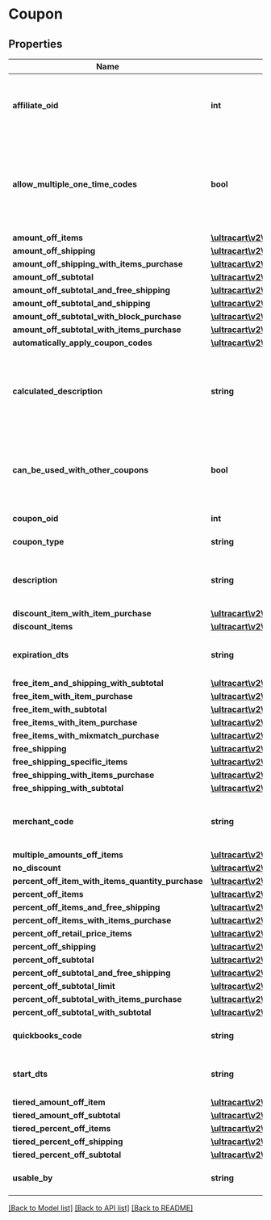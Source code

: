 # Coupon

## Properties
Name | Type | Description | Notes
------------ | ------------- | ------------- | -------------
**affiliate_oid** | **int** | Associates an order with an affiliate when this value is set. | [optional] 
**allow_multiple_one_time_codes** | **bool** | True if multiple one time codes for this coupon can be used on a cart at the same time. | [optional] 
**amount_off_items** | [**\ultracart\v2\models\CouponAmountOffItems**](CouponAmountOffItems.md) |  | [optional] 
**amount_off_shipping** | [**\ultracart\v2\models\CouponAmountOffShipping**](CouponAmountOffShipping.md) |  | [optional] 
**amount_off_shipping_with_items_purchase** | [**\ultracart\v2\models\CouponAmountOffShippingWithItemsPurchase**](CouponAmountOffShippingWithItemsPurchase.md) |  | [optional] 
**amount_off_subtotal** | [**\ultracart\v2\models\CouponAmountOffSubtotal**](CouponAmountOffSubtotal.md) |  | [optional] 
**amount_off_subtotal_and_free_shipping** | [**\ultracart\v2\models\CouponAmountOffSubtotalFreeShippingWithPurchase**](CouponAmountOffSubtotalFreeShippingWithPurchase.md) |  | [optional] 
**amount_off_subtotal_and_shipping** | [**\ultracart\v2\models\CouponAmountOffSubtotalAndShipping**](CouponAmountOffSubtotalAndShipping.md) |  | [optional] 
**amount_off_subtotal_with_block_purchase** | [**\ultracart\v2\models\CouponAmountOffSubtotalWithBlockPurchase**](CouponAmountOffSubtotalWithBlockPurchase.md) |  | [optional] 
**amount_off_subtotal_with_items_purchase** | [**\ultracart\v2\models\CouponAmountOffSubtotalWithItemsPurchase**](CouponAmountOffSubtotalWithItemsPurchase.md) |  | [optional] 
**automatically_apply_coupon_codes** | [**\ultracart\v2\models\CouponAutomaticallyApplyCouponCodes**](CouponAutomaticallyApplyCouponCodes.md) |  | [optional] 
**calculated_description** | **string** | Calculated description displayed to the customer if no description is specified. | [optional] 
**can_be_used_with_other_coupons** | **bool** | True if this coupon can be used with other coupons in a single order. | [optional] 
**coupon_oid** | **int** | Coupon oid. | [optional] 
**coupon_type** | **string** | Coupon type. | [optional] 
**description** | **string** | Description of the coupon up to 50 characters. | [optional] 
**discount_item_with_item_purchase** | [**\ultracart\v2\models\CouponDiscountItemWithItemPurchase**](CouponDiscountItemWithItemPurchase.md) |  | [optional] 
**discount_items** | [**\ultracart\v2\models\CouponDiscountItems**](CouponDiscountItems.md) |  | [optional] 
**expiration_dts** | **string** | Date/time when coupon expires | [optional] 
**free_item_and_shipping_with_subtotal** | [**\ultracart\v2\models\CouponFreeItemAndShippingWithSubtotal**](CouponFreeItemAndShippingWithSubtotal.md) |  | [optional] 
**free_item_with_item_purchase** | [**\ultracart\v2\models\CouponFreeItemWithItemPurchase**](CouponFreeItemWithItemPurchase.md) |  | [optional] 
**free_item_with_subtotal** | [**\ultracart\v2\models\CouponFreeItemWithSubtotal**](CouponFreeItemWithSubtotal.md) |  | [optional] 
**free_items_with_item_purchase** | [**\ultracart\v2\models\CouponFreeItemsWithItemPurchase**](CouponFreeItemsWithItemPurchase.md) |  | [optional] 
**free_items_with_mixmatch_purchase** | [**\ultracart\v2\models\CouponFreeItemsWithMixMatchPurchase**](CouponFreeItemsWithMixMatchPurchase.md) |  | [optional] 
**free_shipping** | [**\ultracart\v2\models\CouponFreeShipping**](CouponFreeShipping.md) |  | [optional] 
**free_shipping_specific_items** | [**\ultracart\v2\models\CouponFreeShippingSpecificItems**](CouponFreeShippingSpecificItems.md) |  | [optional] 
**free_shipping_with_items_purchase** | [**\ultracart\v2\models\CouponFreeShippingWithItemsPurchase**](CouponFreeShippingWithItemsPurchase.md) |  | [optional] 
**free_shipping_with_subtotal** | [**\ultracart\v2\models\CouponFreeShippingWithSubtotal**](CouponFreeShippingWithSubtotal.md) |  | [optional] 
**merchant_code** | **string** | Merchant code of coupon up to 20 characters. | [optional] 
**multiple_amounts_off_items** | [**\ultracart\v2\models\CouponMultipleAmountsOffItems**](CouponMultipleAmountsOffItems.md) |  | [optional] 
**no_discount** | [**\ultracart\v2\models\CouponNoDiscount**](CouponNoDiscount.md) |  | [optional] 
**percent_off_item_with_items_quantity_purchase** | [**\ultracart\v2\models\CouponPercentOffItemWithItemsQuantityPurchase**](CouponPercentOffItemWithItemsQuantityPurchase.md) |  | [optional] 
**percent_off_items** | [**\ultracart\v2\models\CouponPercentOffItems**](CouponPercentOffItems.md) |  | [optional] 
**percent_off_items_and_free_shipping** | [**\ultracart\v2\models\CouponPercentOffItemsAndFreeShipping**](CouponPercentOffItemsAndFreeShipping.md) |  | [optional] 
**percent_off_items_with_items_purchase** | [**\ultracart\v2\models\CouponPercentOffItemsWithItemsPurchase**](CouponPercentOffItemsWithItemsPurchase.md) |  | [optional] 
**percent_off_retail_price_items** | [**\ultracart\v2\models\CouponPercentOffRetailPriceItems**](CouponPercentOffRetailPriceItems.md) |  | [optional] 
**percent_off_shipping** | [**\ultracart\v2\models\CouponPercentOffShipping**](CouponPercentOffShipping.md) |  | [optional] 
**percent_off_subtotal** | [**\ultracart\v2\models\CouponPercentOffSubtotal**](CouponPercentOffSubtotal.md) |  | [optional] 
**percent_off_subtotal_and_free_shipping** | [**\ultracart\v2\models\CouponPercentOffSubtotalAndFreeShipping**](CouponPercentOffSubtotalAndFreeShipping.md) |  | [optional] 
**percent_off_subtotal_limit** | [**\ultracart\v2\models\CouponPercentOffSubtotalLimit**](CouponPercentOffSubtotalLimit.md) |  | [optional] 
**percent_off_subtotal_with_items_purchase** | [**\ultracart\v2\models\CouponPercentOffSubtotalWithItemsPurchase**](CouponPercentOffSubtotalWithItemsPurchase.md) |  | [optional] 
**percent_off_subtotal_with_subtotal** | [**\ultracart\v2\models\CouponPercentOffSubtotalWithSubtotal**](CouponPercentOffSubtotalWithSubtotal.md) |  | [optional] 
**quickbooks_code** | **string** | Quickbooks accounting code. | [optional] 
**start_dts** | **string** | Date/time when coupon is valid | [optional] 
**tiered_amount_off_item** | [**\ultracart\v2\models\CouponTieredAmountOffItem**](CouponTieredAmountOffItem.md) |  | [optional] 
**tiered_amount_off_subtotal** | [**\ultracart\v2\models\CouponTieredAmountOffSubtotal**](CouponTieredAmountOffSubtotal.md) |  | [optional] 
**tiered_percent_off_items** | [**\ultracart\v2\models\CouponTieredPercentOffItems**](CouponTieredPercentOffItems.md) |  | [optional] 
**tiered_percent_off_shipping** | [**\ultracart\v2\models\CouponTieredPercentOffShipping**](CouponTieredPercentOffShipping.md) |  | [optional] 
**tiered_percent_off_subtotal** | [**\ultracart\v2\models\CouponTieredPercentOffSubtotal**](CouponTieredPercentOffSubtotal.md) |  | [optional] 
**usable_by** | **string** | Who may use this coupon. | [optional] 

[[Back to Model list]](../README.md#documentation-for-models) [[Back to API list]](../README.md#documentation-for-api-endpoints) [[Back to README]](../README.md)


